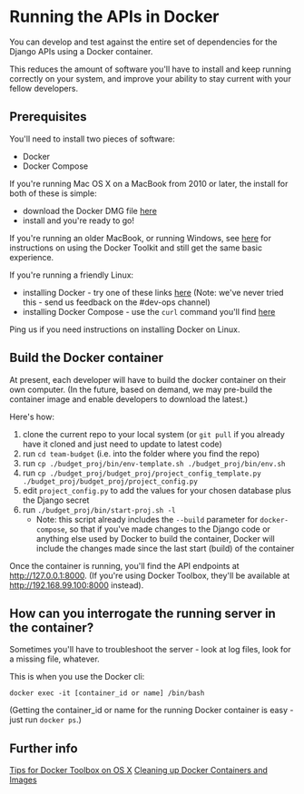 # Running the APIs in Docker
You can develop and test against the entire set of dependencies for the Django APIs using a Docker container.

This reduces the amount of software you'll have to install and keep running correctly on your system, and improve your ability to stay current with your fellow developers.

## Prerequisites
You'll need to install two pieces of software:
- Docker
- Docker Compose

If you're running Mac OS X on a MacBook from 2010 or later, the install for both of these is simple:
- download the Docker DMG file [here](https://docs.docker.com/docker-for-mac/install/)
- install and you're ready to go!

If you're running an older MacBook, or running Windows, see [here](https://github.com/hackoregon/devops-17/blob/master/HOWTO%20Guides/HOWTO-Docker-on-OSX-with-Docker-Toolbox.md) for instructions on using the Docker Toolkit and still get the same basic experience.

If you're running a friendly Linux:
- installing Docker - try one of these links [here](https://www.docker.com/community-edition) (Note: we've never tried this - send us feedback on the #dev-ops channel)
- installing Docker Compose - use the `curl` command you'll find [here](https://github.com/docker/compose/releases)

Ping us if you need instructions on installing Docker on Linux.

## Build the Docker container
At present, each developer will have to build the docker container on their own computer.  (In the future, based on demand, we may pre-build the container image and enable developers to download the latest.)

Here's how:

1. clone the current repo to your local system (or `git pull` if you already have it cloned and just need to update to latest code)
2. run `cd team-budget` (i.e. into the folder where you find the repo)
3. run `cp ./budget_proj/bin/env-template.sh ./budget_proj/bin/env.sh`
4. run `cp ./budget_proj/budget_proj/project_config_template.py ./budget_proj/budget_proj/project_config.py`
5. edit `project_config.py` to add the values for your chosen database plus the Django secret
6. run `./budget_proj/bin/start-proj.sh -l`
    - Note: this script already includes the `--build` parameter for `docker-compose`, so that if you've made changes to the Django code or anything else used by Docker to build the container, Docker will include the changes made since the last start (build) of the container

Once the container is running, you'll find the API endpoints at http://127.0.0.1:8000.  (If you're using Docker Toolbox, they'll be available at  http://192.168.99.100:8000 instead).

## How can you interrogate the running server in the container?

Sometimes you'll have to troubleshoot the server - look at log files, look for a missing file, whatever.

This is when you use the Docker cli:

```
docker exec -it [container_id or name] /bin/bash
```

(Getting the container_id or name for the running Docker container is easy - just run `docker ps`.)

## Further info
[Tips for Docker Toolbox on OS X](https://github.com/hackoregon/devops-17/blob/master/HOWTO%20Guides/HOWTO-Docker-on-OSX-with-Docker-Toolbox.md)
[Cleaning up Docker Containers and Images](https://github.com/hackoregon/devops-17/blob/master/HOWTO%20Guides/HOWTO%20Cleanup%20Docker%20Containers%20and%20Images.md)
